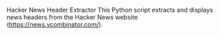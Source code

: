 Hacker News Header Extractor
This Python script extracts and displays news headers from the Hacker News website (https://news.ycombinator.com/).
